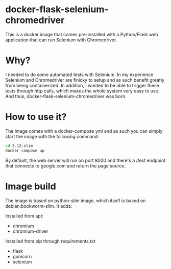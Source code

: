 # docker-flask-selenium-chromedriver
 
This is a docker image that comes pre-installed with a Python/Flask web application that can run Selenium with Chromedriver.

# Why?

I needed to do some automated tests with Selenium. In my experience Selenium and Chromedriver are finicky to setup and 
as such benefit greatly from being containerized.
In addition, I wanted to be able to trigger these tests through http calls, which makes the whole system very easy to use.
And thus, docker-flask-selenium-chromedriver was born.

# How to use it?

The image comes with a docker-compose yml and as such you can simply start the image with the following command:

```bash
cd 3.12-slim
docker compose up
```

By default, the web server will run on port 8000 and there's a /test endpoint that connects to google.com and return the page source.


# Image build

The image is based on python-slim image, which itself is based on debian:bookworm-slim. It adds:

Installed from apt:
 - chromium
 - chromium-driver
 
Installed from pip through requirements.txt
 - flask
 - gunicorn
 - selenium
 







